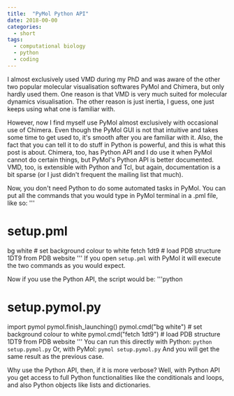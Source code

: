 ```yaml
---
title:  "PyMol Python API"
date: 2018-00-00
categories: 
  - short
tags:
  - computational biology
  - python
  - coding
---
```

I almost exclusively used VMD during my PhD and was aware of the other two popular molecular visualisation softwares PyMol and Chimera, but only hardly used them. One reason is that VMD is very much suited for molecular dynamics visualisation. The other reason is just inertia, I guess, one just keeps using what one is familiar with.

However, now I find myself use PyMol almost exclusively with occasional use of Chimera. Even though the PyMol GUI is not that intuitive and takes some time to get used to, it's smooth after you are familiar with it. Also, the fact that you can tell it to do stuff in Python is powerful, and this is what this post is about. Chimera, too, has Python API and I do use it when PyMol cannot do certain things, but PyMol's Python API is better documented. VMD, too, is extensible with Python and Tcl, but again, documentation is a bit sparse (or I just didn't frequent the mailing list that much).

Now, you don't need Python to do some automated tasks in PyMol. You can put all the commands that you would type in PyMol terminal in a .pml file, like so:
'''
# setup.pml
bg white   # set background colour to white
fetch 1dt9 # load PDB structure 1DT9 from PDB website
'''
If you open `setup.pml` with PyMol it will execute the two commands as you would expect.

Now if you use the Python API, the script would be:
'''python
# setup.pymol.py
import pymol
pymol.finish_launching()
pymol.cmd("bg white")   # set background colour to white
pymol.cmd("fetch 1dt9") # load PDB structure 1DT9 from PDB website
'''
You can run this directly with Python: `python setup.pymol.py`
Or, with PyMol: `pymol setup.pymol.py`
And you will get the same result as the previous case.

Why use the Python API, then, if it is more verbose? Well, with Python API you get access to full Python functionalities like the conditionals and loops, and also Python objects like lists and dictionaries.
 
